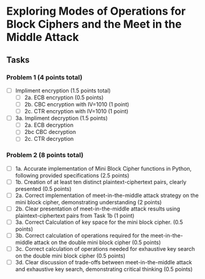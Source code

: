 # Exploring Modes of Operations for Block Ciphers and the Meet in the Middle Attack

## Tasks

### Problem 1 (4 points total)

- [ ] Impliment encryption (1.5 points total)
    - [ ] 2a. ECB encryption (0.5 points)
    - [ ] 2b. CBC encryption with IV=1010 (1 point)
    - [ ] 2c. CTR encryption with IV=1010 (1 point)
- [ ] 3a. Impliment decryption (1.5 points)
    - [ ] 2a. ECB decryption
    - [ ] 2bc CBC decryption
    - [ ] 2c. CTR decryption

### Problem 2 (8 points total)

- [ ] 1a. Accurate implementation of Mini Block Cipher functions in Python, following provided specifications (2.5 points)
- [ ] 1b. Creation of at least ten distinct plaintext-ciphertext pairs, clearly
presented (0.5 points)
- [ ] 2a. Correct implementation of meet-in-the-middle attack strategy on the
mini block cipher, demonstrating understanding (2 points)
- [ ] 2b. Clear presentation of meet-in-the-middle attack results using
plaintext-ciphertext pairs from Task 1b (1 point)
- [ ] 3a. Correct Calculation of key space for the mini block cipher. (0.5 points)
- [ ] 3b. Correct calculation of operations required for the meet-in-the-middle attack on the double mini block cipher (0.5 points)
- [ ] 3c. Correct calculation of operations needed for exhaustive key search on
the double mini block cipher (0.5 points)
- [ ] 3d. Clear discussion of trade-offs between meet-in-the-middle attack and
exhaustive key search, demonstrating critical thinking (0.5 points)
